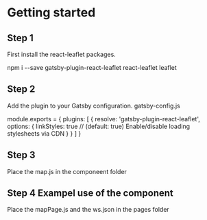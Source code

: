 # Getting started

## Step 1

First install the react-leaflet packages.

npm i --save gatsby-plugin-react-leaflet react-leaflet leaflet

## Step 2

Add the plugin to your Gatsby configuration.
gatsby-config.js

module.exports = {
  plugins: [
    {
      resolve: 'gatsby-plugin-react-leaflet',
      options: {
        linkStyles: true // (default: true) Enable/disable loading stylesheets via CDN
      }
    }
  ]
}

## Step 3
Place the map.js in the componeent folder

## Step 4 Exampel use of the component
Place the mapPage.js and the ws.json in the pages folder

